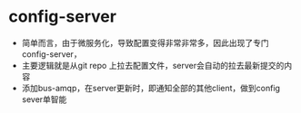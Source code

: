 # config-server
* 简单而言，由于微服务化，导致配置变得非常非常多，因此出现了专门config-server，
* 主要逻辑就是从git repo 上拉去配置文件，server会自动的拉去最新提交的内容
* 添加bus-amqp，在server更新时，即通知全部的其他client，做到config sever单智能
